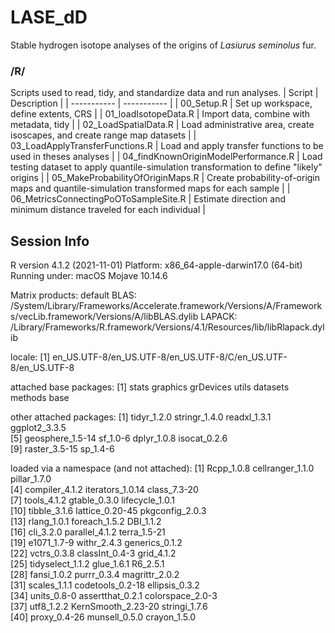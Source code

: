 # LASE_dD
Stable hydrogen isotope analyses of the origins of <i>Lasiurus seminolus</i> fur.

### /R/
Scripts used to read, tidy, and standardize data and run analyses.
| Script                                 | Description |
| -----------                            | ----------- |
| 00_Setup.R                             | Set up workspace, define extents, CRS |
| 01_loadIsotopeData.R                   | Import data, combine with metadata, tidy |
| 02_LoadSpatialData.R                   | Load administrative area, create  isoscapes, and create range map datasets |
| 03_LoadApplyTransferFunctions.R        | Load and apply transfer functions to be used in theses analyses |
| 04_findKnownOriginModelPerformance.R   | Load testing dataset to apply quantile-simulation transformation to define "likely" origins |
| 05_MakeProbabilityOfOriginMaps.R       | Create probability-of-origin maps and quantile-simulation transformed maps for each sample |
| 06_MetricsConnectingPoOToSampleSite.R  | Estimate direction and minimum distance traveled for each individual |


## Session Info

R version 4.1.2 (2021-11-01)
Platform: x86_64-apple-darwin17.0 (64-bit)
Running under: macOS Mojave 10.14.6

Matrix products: default
BLAS:   /System/Library/Frameworks/Accelerate.framework/Versions/A/Frameworks/vecLib.framework/Versions/A/libBLAS.dylib
LAPACK: /Library/Frameworks/R.framework/Versions/4.1/Resources/lib/libRlapack.dylib

locale:
[1] en_US.UTF-8/en_US.UTF-8/en_US.UTF-8/C/en_US.UTF-8/en_US.UTF-8

attached base packages:
[1] stats     graphics  grDevices utils     datasets  methods   base     

other attached packages:
 [1] tidyr_1.2.0      stringr_1.4.0    readxl_1.3.1     ggplot2_3.3.5   
 [5] geosphere_1.5-14 sf_1.0-6         dplyr_1.0.8      isocat_0.2.6    
 [9] raster_3.5-15    sp_1.4-6        

loaded via a namespace (and not attached):
 [1] Rcpp_1.0.8         cellranger_1.1.0   pillar_1.7.0      
 [4] compiler_4.1.2     iterators_1.0.14   class_7.3-20      
 [7] tools_4.1.2        gtable_0.3.0       lifecycle_1.0.1   
[10] tibble_3.1.6       lattice_0.20-45    pkgconfig_2.0.3   
[13] rlang_1.0.1        foreach_1.5.2      DBI_1.1.2         
[16] cli_3.2.0          parallel_4.1.2     terra_1.5-21      
[19] e1071_1.7-9        withr_2.4.3        generics_0.1.2    
[22] vctrs_0.3.8        classInt_0.4-3     grid_4.1.2        
[25] tidyselect_1.1.2   glue_1.6.1         R6_2.5.1          
[28] fansi_1.0.2        purrr_0.3.4        magrittr_2.0.2    
[31] scales_1.1.1       codetools_0.2-18   ellipsis_0.3.2    
[34] units_0.8-0        assertthat_0.2.1   colorspace_2.0-3  
[37] utf8_1.2.2         KernSmooth_2.23-20 stringi_1.7.6     
[40] proxy_0.4-26       munsell_0.5.0      crayon_1.5.0   
